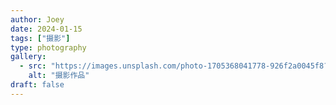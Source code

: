 ```yaml
---
author: Joey
date: 2024-01-15
tags: ["摄影"]
type: photography
gallery:
  - src: "https://images.unsplash.com/photo-1705368041778-926f2a0045f8?ixlib=rb-4.1.0&auto=format&fit=crop&w=1200&q=80"
    alt: "摄影作品"
draft: false
---
```

